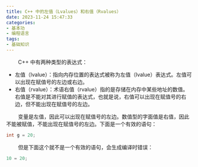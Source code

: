 ```yaml
---
title: C++ 中的左值（Lvalues）和右值（Rvalues）
date: 2023-11-24 15:47:33
categories: 
- 基本功
- 编程语言
tags:
- 基础知识
---
```





&ensp;&ensp;&ensp;&ensp; C++ 中有两种类型的表达式：

* 左值（lvalue）：指向内存位置的表达式被称为左值（lvalue）表达式。左值可以出现在赋值号的左边或右边。
* 右值（rvalue）：术语右值（rvalue）指的是存储在内存中某些地址的数值。右值是不能对其进行赋值的表达式，也就是说，右值可以出现在赋值号的右边，但不能出现在赋值号的左边。

&ensp;&ensp;&ensp;&ensp; 变量是左值，因此可以出现在赋值号的左边。数值型的字面值是右值，因此不能被赋值，不能出现在赋值号的左边。下面是一个有效的语句：

```Go
int g = 20;
```

&ensp;&ensp;&ensp;&ensp; 但是下面这个就不是一个有效的语句，会生成编译时错误：

```Go
10 = 20;
```